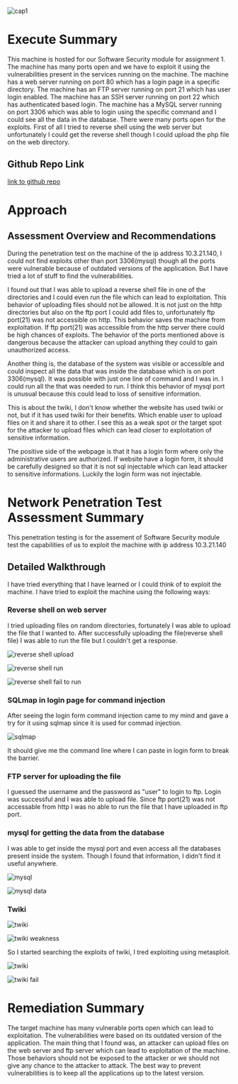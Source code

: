 ![cap1](assets/cap.png)

# Execute Summary
This machine is hosted for our Software Security module for assignment 1. The machine has many ports open and we have to exploit it using the vulnerabilities present in the services running on the machine. The machine has a web server running on port 80 which has a login page in a specific directory. The machine has an FTP server running on port 21 which has user login enabled. The machine has an SSH server running on port 22 which has authenticated based login. The machine has a MySQL server running on port 3306 which was able to login using the specific command and I could see all the data in the database. There were many ports open for the exploits. First of all I tried to reverse shell using the web server but unfortunately I could get the reverse shell though I could upload the php file on the web directory.

## Github Repo Link

[link to github repo](https://github.com/Khemraj9815/SWS101/tree/main/SWS)

# Approach

## Assessment Overview and Recommendations

During the penetration test on the machine of the ip address 10.3.21.140, I could not find exploits other than port 3306(mysql) though all the ports were vulnerable because of outdated versions of the application. But I have tried a lot of stuff to find the vulnerabilities.

I found out that I was able to upload a reverse shell file in one of the directories and I could even run the file which can lead to exploitation. This behavior of uploading files should not be allowed. It is not just on the http directories but also on the ftp port I could add files to, unfortunately ftp port(21) was not accessible on http. This behavior saves the machine from exploitation. If ftp port(21) was accessible from the http server there could be high chances of exploits. The behavior of the ports mentioned above is dangerous because the attacker can upload anything they could to gain unauthorized access.

Another thing is, the database of the system was visible or accessible and could inspect all the data that was inside the database which is on port 3306(mysql). It was possible with just one line of command and I was in. I could run all the that was needed to run. I think this behavior of mysql port is unusual because this could lead to loss of sensitive information.

This is about the twiki, I don't know whether the website has used twiki or not, but if it has used twiki for their benefits. Which enable user to upload files on it and share it to other. I see this as a weak spot or the target spot for the attacker to upload files which can lead closer to exploitation of sensitive information.

The positive side of the webpage is that it has a login form where only the administrative users are authorized. If website have a login form, it should be carefully designed so that it is not sql injectable which can lead attacker to sensitive informations. Luckily the login form was not injectable.



# Network Penetration Test Assessment Summary

This penetration testing is for the assement of Software Security module test the capabilities of us to exploit the machine with ip address 10.3.21.140

## Detailed Walkthrough

I have tried everything that I have learned or I could think of to exploit the machine. I have tried to exploit the machine using the following ways:

### Reverse shell on web server

I tried uploading files on random directories, fortunately I was able to upload the file that I wanted to. After successfully uploading the file(reverse shell file) I was able to run the file but I couldn't get a response.

![reverse shell upload](assets/reverseshellupload.png)

![reverse shell run ](assets/reveseshellrun.png)

![reverse shell fail to run](assets/reverseshellrunfail.png)

### SQLmap in login page for command injection

After seeing the login form command injection came to my mind and gave a try for it using sqlmap since it is used for commad injection. 

![sqlmap](assets/sqlmap.png)

It should give me the command line where I can paste in login form to break the barrier.


### FTP server for uploading the file

I guessed the username and the password as "user" to login to ftp. Login was successful and I was able to upload file. Since ftp port(21) was not accessable from http I was no able to run the file that I have uploaded in ftp port.

### mysql for getting the data from the database

I was able to get inside the mysql port and even access all the databases present inside the system. Though I found that information, I didn't find it useful anywhere.

![mysql](assets/mysql.png)

![mysql data](assets/mysqldata.png)


### Twiki

![twiki](assets/twiki.png)

![twiki weakness](assets/twikiweak.png)

So I started searching the exploits of twiki, I tred exploiting using metasploit.

![twiki](assets/searchtwiki.png)

![twiki fail](assets/twikifail.png)

# Remediation Summary

The target machine has many vulnerable ports open which can lead to exploitation. The vulnerabilities were based on its outdated version of the application. The main thing that I found was, an attacker can upload files on the web server and ftp server which can lead to exploitation of the machine. Those behaviors should not be exposed to the attacker or we should not give any chance to the attacker to attack. The best way to prevent vulnerabilities is to keep all the applications up to the latest version.

